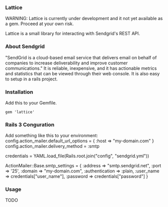 ### Lattice ###

WARNING: Lattice is currently under development and it not yet available as a gem. Proceed at your own risk.

Lattice is a small library for interacting with Sendgrid's REST API.


### About Sendgrid ###

"SendGrid is a cloud-based email service that delivers email on behalf of companies to increase deliverability and improve customer communications." It is reliable, inexpensive, and it has actionable metrics and statistics that can be viewed through their web console. It is also easy to setup in a rails project.

### Installation ###

Add this to your Gemfile.

`gem 'lattice'`

### Rails 3 Conguration ###

Add something like this to your environment:
config.action_mailer.default_url_options = { :host => "my-domain.com" }
config.action_mailer.delivery_method = :smtp

credentials = YAML.load_file(Rails.root.join("config", "sendgrid.yml"))

ActionMailer::Base.smtp_settings = {
				:address => "smtp.sendgrid.net",
				:port => '25',
				:domain => "my-domain.com",
				:authentication => :plain,
				:user_name => credentials["user_name"],
				:password => credentials["password"]
}

### Usage ###
TODO
